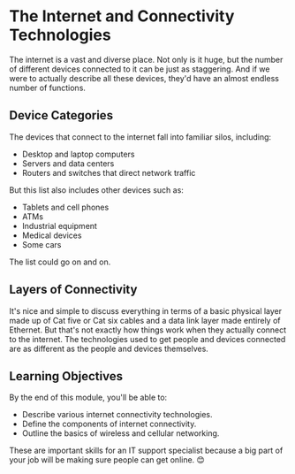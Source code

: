 # The Internet and Connectivity Technologies

The internet is a vast and diverse place. Not only is it huge, but the number of different devices connected to it can be just as staggering. And if we were to actually describe all these devices, they'd have an almost endless number of functions. 

## Device Categories
The devices that connect to the internet fall into familiar silos, including:

- Desktop and laptop computers
- Servers and data centers
- Routers and switches that direct network traffic

But this list also includes other devices such as:
- Tablets and cell phones
- ATMs
- Industrial equipment
- Medical devices
- Some cars

The list could go on and on. 

## Layers of Connectivity
It's nice and simple to discuss everything in terms of a basic physical layer made up of Cat five or Cat six cables and a data link layer made entirely of Ethernet. But that's not exactly how things work when they actually connect to the internet. The technologies used to get people and devices connected are as different as the people and devices themselves. 

## Learning Objectives
By the end of this module, you'll be able to:
- Describe various internet connectivity technologies.
- Define the components of internet connectivity.
- Outline the basics of wireless and cellular networking.

These are important skills for an IT support specialist because a big part of your job will be making sure people can get online. 😊